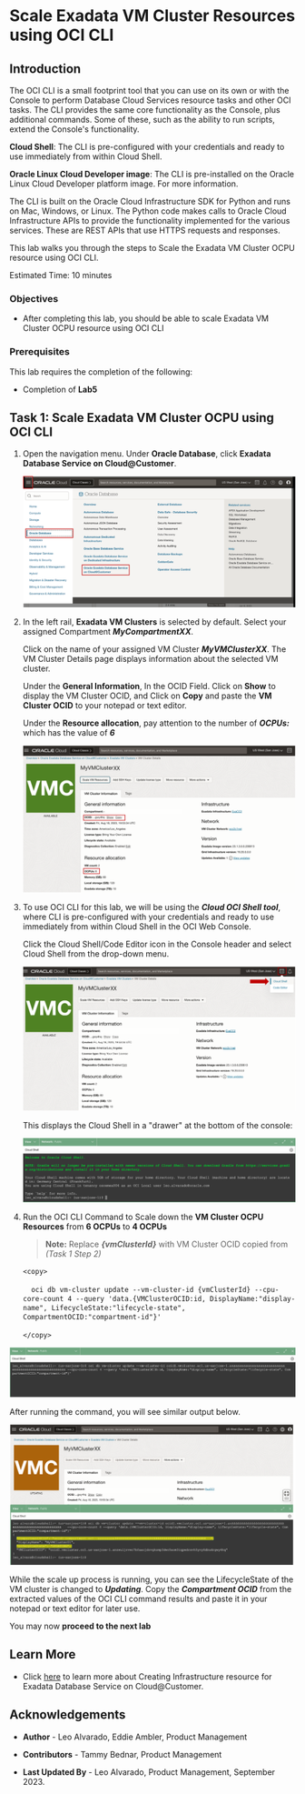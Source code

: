 


# Scale Exadata VM Cluster Resources using OCI CLI


## Introduction

The OCI CLI is a small footprint tool that you can use on its own or with the Console to perform Database Cloud Services resource tasks and other OCI tasks. The CLI provides the same core functionality as the Console, plus additional commands. Some of these, such as the ability to run scripts, extend the Console's functionality.

**Cloud Shell**: The CLI is pre-configured with your credentials and ready to use immediately from within Cloud Shell. 

**Oracle Linux Cloud Developer image**: The CLI is pre-installed on the Oracle Linux Cloud Developer platform image. For more information.

The CLI is built on the Oracle Cloud Infrastructure SDK for Python and runs on Mac, Windows, or Linux. The Python code makes calls to Oracle Cloud Infrastructure APIs to provide the functionality implemented for the various services. These are REST APIs that use HTTPS requests and responses.

This lab walks you through the steps to Scale the Exadata VM Cluster OCPU resource using OCI CLI.

Estimated Time: 10 minutes

<!-- Watch the video below for a quick walk-through of the lab.
[Create Oracle Database](youtube:JJ4Wx0l0gkc)
-->
### Objectives

-   After completing this lab, you should be able to scale Exadata VM Cluster OCPU resource using OCI CLI


### Prerequisites

This lab requires the completion of the following:

* Completion of **Lab5**


## Task 1: Scale Exadata VM Cluster OCPU using OCI CLI

1. Open the navigation menu. Under **Oracle Database**, click **Exadata Database Service on Cloud@Customer**.
   
   ![navigage oci console](./images/navigateocimenu.png " ")

2. In the left rail, **Exadata VM Clusters** is selected by default. Select your assigned Compartment ***MyCompartmentXX***. 
   
   Click on the name of your assigned VM Cluster ***MyVMClusterXX***. The VM Cluster Details page displays information about the selected VM cluster. 
    
   Under the **General Information**, In the OCID Field. Click on **Show** to display the VM Cluster OCID, and Click on **Copy** and paste the **VM Cluster OCID** to your notepad or text editor.

   Under the **Resource allocation**, pay attention to the number of ***OCPUs:*** which has the value of ***6***
  
   ![vm cluster details page](./images/vmcluster-details-page.png " ")

3. To use OCI CLI for this lab, we will be using the ***Cloud OCI Shell tool***, where CLI is pre-configured with your credentials and ready to use immediately from within Cloud Shell in the OCI Web Console. 
   
   Click the Cloud Shell/Code Editor icon in the Console header and select Cloud Shell from the drop-down menu. 
   
   ![oci cloudshell](./images/cloudshell.png " ")

   This displays the Cloud Shell in a "drawer" at the bottom of the console:

   ![oci cloudshell](./images/cloudshelllaunch.png " ")

4. Run the OCI CLI Command to Scale down the **VM Cluster OCPU Resources** from **6 OCPUs** to **4 OCPUs**

      >**Note:** Replace ***{vmClusterId}*** with VM Cluster OCID copied from *(Task 1 Step 2)*

    ```
    <copy>

      oci db vm-cluster update --vm-cluster-id {vmClusterId} --cpu-core-count 4 --query 'data.{VMClusterOCID:id, DisplayName:"display-name", LifecycleState:"lifecycle-state", CompartmentOCID:"compartment-id"}'

    </copy>
    ```

  ![scale number of ocpus](./images/scale-ocpu.png " ")

   After running the command, you will see similar output below.

  ![LifecycleState of updating is displayed for scale number of ocpus](./images/scale-vm-cluster-updating.png " ")

   While the scale up process is running, you can see the LifecycleState of the VM cluster is changed to ***Updating***. Copy the ***Compartment OCID*** from the extracted values of the OCI CLI command results and paste it in your notepad or text editor for later use.

You may now **proceed to the next lab**

## Learn More

* Click [here](https://docs.oracle.com/en/engineered-systems/exadata-cloud-at-customer/ecccm/ecc-provisioning.html#GUID-4CB5B5E1-E853-4CA2-B43D-54CD18A8F28A) to learn more about Creating Infrastructure resource for Exadata Database Service on Cloud@Customer.

## Acknowledgements

* **Author** - Leo Alvarado, Eddie Ambler, Product Management

* **Contributors** - Tammy Bednar, Product Management

* **Last Updated By** - Leo Alvarado, Product Management, September 2023.
